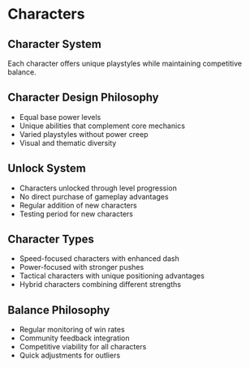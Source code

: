 # Characters

## Character System
Each character offers unique playstyles while maintaining competitive balance.

## Character Design Philosophy
- Equal base power levels
- Unique abilities that complement core mechanics
- Varied playstyles without power creep
- Visual and thematic diversity

## Unlock System
- Characters unlocked through level progression
- No direct purchase of gameplay advantages
- Regular addition of new characters
- Testing period for new characters

## Character Types
- Speed-focused characters with enhanced dash
- Power-focused with stronger pushes
- Tactical characters with unique positioning advantages
- Hybrid characters combining different strengths

## Balance Philosophy
- Regular monitoring of win rates
- Community feedback integration
- Competitive viability for all characters
- Quick adjustments for outliers